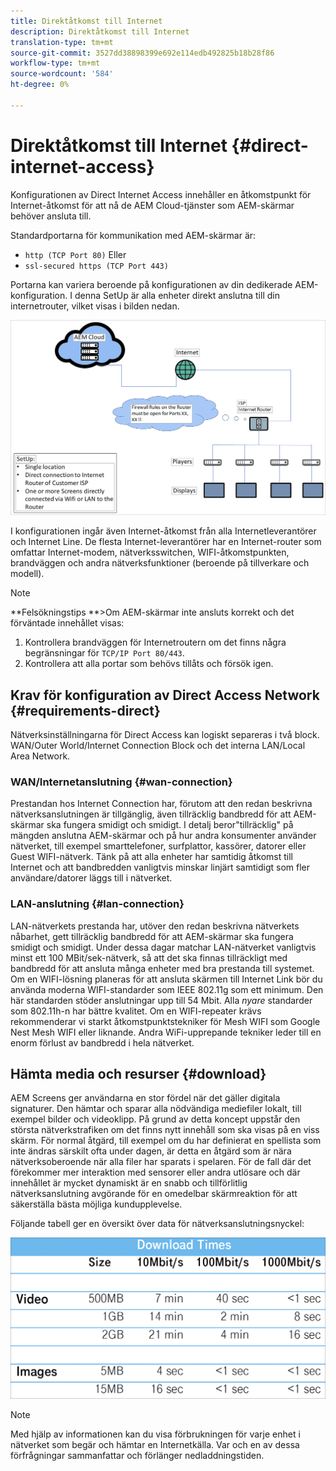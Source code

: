 ```yaml
---
title: Direktåtkomst till Internet
description: Direktåtkomst till Internet
translation-type: tm+mt
source-git-commit: 3527dd38898399e692e114edb492825b18b28f86
workflow-type: tm+mt
source-wordcount: '584'
ht-degree: 0%

---
```



# Direktåtkomst till Internet {#direct-internet-access}

Konfigurationen av Direct Internet Access innehåller en åtkomstpunkt för Internet-åtkomst för att nå de AEM Cloud-tjänster som AEM-skärmar behöver ansluta till.

Standardportarna för kommunikation med AEM-skärmar är:
* `http (TCP Port 80)`
Eller
* `ssl-secured https (TCP Port 443)`

Portarna kan variera beroende på konfigurationen av din dedikerade AEM-konfiguration. I denna SetUp är alla enheter direkt anslutna till din internetrouter, vilket visas i bilden nedan.

![](/help/assets/direct-access-2.png)

I konfigurationen ingår även Internet-åtkomst från alla Internetleverantörer och Internet Line. De flesta Internet-leverantörer har en Internet-router som omfattar Internet-modem, nätverksswitchen, WIFI-åtkomstpunkten, brandväggen och andra nätverksfunktioner (beroende på tillverkare och modell).

>[!NOTE]
>**Felsökningstips **>Om AEM-skärmar inte ansluts korrekt och det förväntade innehållet visas:
>
>1. Kontrollera brandväggen för Internetroutern om det finns några begränsningar för `TCP/IP Port 80/443`.
>1. Kontrollera att alla portar som behövs tillåts och försök igen.


## Krav för konfiguration av Direct Access Network {#requirements-direct}

Nätverksinställningarna för Direct Access kan logiskt separeras i två block. WAN/Outer World/Internet Connection Block och det interna LAN/Local Area Network.

### WAN/Internetanslutning {#wan-connection}

Prestandan hos Internet Connection har, förutom att den redan beskrivna nätverksanslutningen är tillgänglig, även tillräcklig bandbredd för att AEM-skärmar ska fungera smidigt och smidigt. I detalj beror&quot;tillräcklig&quot; på mängden anslutna AEM-skärmar och på hur andra konsumenter använder nätverket, till exempel smarttelefoner, surfplattor, kassörer, datorer eller Guest WIFI-nätverk.
Tänk på att alla enheter har samtidig åtkomst till Internet och att bandbredden vanligtvis minskar linjärt samtidigt som fler användare/datorer läggs till i nätverket.

### LAN-anslutning {#lan-connection}

LAN-nätverkets prestanda har, utöver den redan beskrivna nätverkets nåbarhet, gett tillräcklig bandbredd för att AEM-skärmar ska fungera smidigt och smidigt. Under dessa dagar matchar LAN-nätverket vanligtvis minst ett 100 MBit/sek-nätverk, så att det ska finnas tillräckligt med bandbredd för att ansluta många enheter med bra prestanda till systemet.
Om en WIFI-lösning planeras för att ansluta skärmen till Internet Link bör du använda moderna WIFI-standarder som IEEE 802.11g som ett minimum. Den här standarden stöder anslutningar upp till 54 Mbit. Alla *nyare* standarder som 802.11h-n har bättre kvalitet. Om en WIFI-repeater krävs rekommenderar vi starkt åtkomstpunktstekniker för Mesh WIFI som Google Nest Mesh WIFI eller liknande.
Andra WiFi-upprepande tekniker leder till en enorm förlust av bandbredd i hela nätverket.

## Hämta media och resurser {#download}

AEM Screens ger användarna en stor fördel när det gäller digitala signaturer. Den hämtar och sparar alla nödvändiga mediefiler lokalt, till exempel bilder och videoklipp. På grund av detta koncept uppstår den största nätverkstrafiken om det finns nytt innehåll som ska visas på en viss skärm.
För normal åtgärd, till exempel om du har definierat en spellista som inte ändras särskilt ofta under dagen, är detta en åtgärd som är nära nätverksoberoende när alla filer har sparats i spelaren.
För de fall där det förekommer mer interaktion med sensorer eller andra utlösare och där innehållet är mycket dynamiskt är en snabb och tillförlitlig nätverksanslutning avgörande för en omedelbar skärmreaktion för att säkerställa bästa möjliga kundupplevelse.

Följande tabell ger en översikt över data för nätverksanslutningsnyckel:

![](/help/assets/direct-access-1.png)

>[!NOTE]
>Med hjälp av informationen kan du visa förbrukningen för varje enhet i nätverket som begär och hämtar en Internetkälla. Var och en av dessa förfrågningar sammanfattar och förlänger nedladdningstiden.